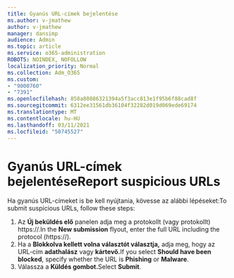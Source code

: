 ```yaml
---
title: Gyanús URL-címek bejelentése
ms.author: v-jmathew
author: v-jmathew
manager: dansimp
audience: Admin
ms.topic: article
ms.service: o365-administration
ROBOTS: NOINDEX, NOFOLLOW
localization_priority: Normal
ms.collection: Adm_O365
ms.custom:
- "9000760"
- "7391"
ms.openlocfilehash: 858a80886321394a5f3acc813e1f95b6f88cad8f
ms.sourcegitcommit: 6312ee31561db36104f32282d019d069ede69174
ms.translationtype: MT
ms.contentlocale: hu-HU
ms.lasthandoff: 03/11/2021
ms.locfileid: "50745527"
---
```

# <a name="report-suspicious-urls"></a><span data-ttu-id="20e5a-102">Gyanús URL-címek bejelentése</span><span class="sxs-lookup"><span data-stu-id="20e5a-102">Report suspicious URLs</span></span>

<span data-ttu-id="20e5a-103">Ha gyanús URL-címeket is be kell nyújtania, kövesse az alábbi lépéseket:</span><span class="sxs-lookup"><span data-stu-id="20e5a-103">To submit suspicious URLs, follow these steps:</span></span>

1. <span data-ttu-id="20e5a-104">Az **Új beküldés elő** panelen adja meg a protokollt (vagy protokollt) https://.</span><span class="sxs-lookup"><span data-stu-id="20e5a-104">In the **New submission** flyout, enter the full URL including the protocol (https://).</span></span>
2. <span data-ttu-id="20e5a-105">Ha a **Blokkolva kellett volna választót választja,** adja meg, hogy az URL-cím **adathalász** vagy **kártevő.**</span><span class="sxs-lookup"><span data-stu-id="20e5a-105">If you select **Should have been blocked**, specify whether the URL is **Phishing** or **Malware**.</span></span>
3. <span data-ttu-id="20e5a-106">Válassza a **Küldés gombot.**</span><span class="sxs-lookup"><span data-stu-id="20e5a-106">Select **Submit**.</span></span>
